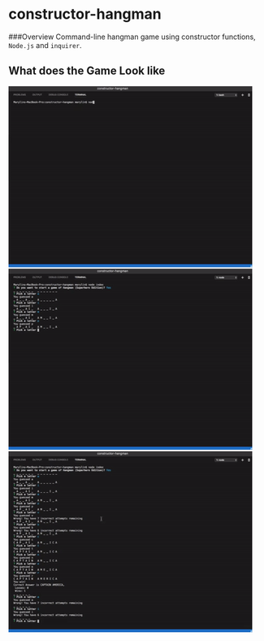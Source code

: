 # constructor-hangman

###Overview
Command-line hangman game using constructor functions, `Node.js` and `inquirer`. 

## What does the Game Look like
![Step One](Step1.gif)
![Step Two](Step2.gif)
![Step Three](Step3.gif)